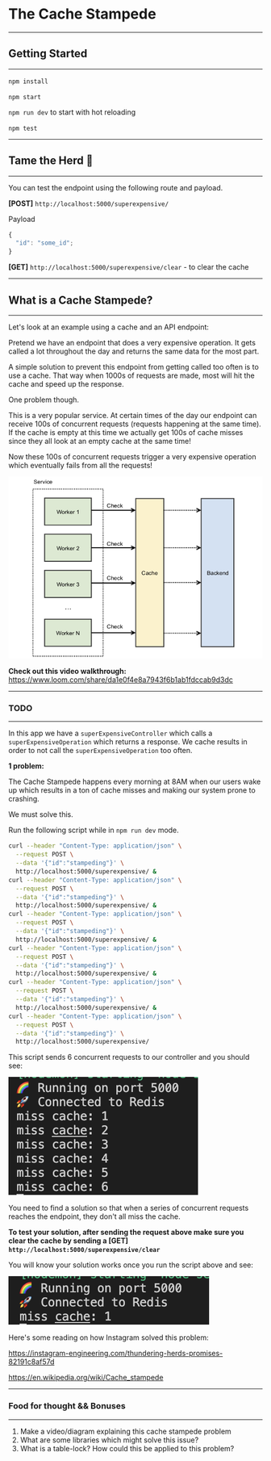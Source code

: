 # The Cache Stampede

---

## Getting Started

---

`npm install`

`npm start`

`npm run dev` to start with hot reloading

`npm test`

---

## Tame the Herd 🐘

---

You can test the endpoint using the following route and payload.

**[POST]** `http://localhost:5000/superexpensive/`

Payload

```js
{
  "id": "some_id";
}
```

**[GET]** `http://localhost:5000/superexpensive/clear` - to clear the cache

---

## What is a Cache Stampede?

---

Let's look at an example using a cache and an API endpoint:

Pretend we have an endpoint that does a very expensive operation. It gets called a lot throughout the day and returns the same data for the most part.

A simple solution to prevent this endpoint from getting called too often is to use a cache. That way when 1000s of requests are made, most will hit the cache and speed up the response.

One problem though.

This is a very popular service. At certain times of the day our endpoint can receive 100s of concurrent requests (requests happening at the same time). If the cache is empty at this time we actually get 100s of cache misses since they all look at an empty cache at the same time!

Now these 100s of concurrent requests trigger a very expensive operation which eventually fails from all the requests!

<img src="thundering_herd.png">

**Check out this video walkthrough:** https://www.loom.com/share/da1e0f4e8a7943f6b1ab1fdccab9d3dc

---

### TODO

---

In this app we have a `superExpensiveController` which calls a `superExpensiveOperation` which returns a response. We cache results in order to not call the `superExpensiveOperation` too often.

**1 problem:**

The Cache Stampede happens every morning at 8AM when our users wake up which results in a ton of cache misses and making our system prone to crashing.

We must solve this.

Run the following script while in `npm run dev` mode.

```bash
curl --header "Content-Type: application/json" \
  --request POST \
  --data '{"id":"stampeding"}' \
  http://localhost:5000/superexpensive/ &
curl --header "Content-Type: application/json" \
  --request POST \
  --data '{"id":"stampeding"}' \
  http://localhost:5000/superexpensive/ &
curl --header "Content-Type: application/json" \
  --request POST \
  --data '{"id":"stampeding"}' \
  http://localhost:5000/superexpensive/ &
curl --header "Content-Type: application/json" \
  --request POST \
  --data '{"id":"stampeding"}' \
  http://localhost:5000/superexpensive/ &
curl --header "Content-Type: application/json" \
  --request POST \
  --data '{"id":"stampeding"}' \
  http://localhost:5000/superexpensive/ &
curl --header "Content-Type: application/json" \
  --request POST \
  --data '{"id":"stampeding"}' \
  http://localhost:5000/superexpensive/

```

This script sends 6 concurrent requests to our controller and you should see:

<img src="./miss_cache.png">

You need to find a solution so that when a series of concurrent requests reaches the endpoint, they don't all miss the cache.

**To test your solution, after sending the request above make sure you clear the cache by sending a **[GET]** `http://localhost:5000/superexpensive/clear`**

You will know your solution works once you run the script above and see:

<img src="./fixed_cache.png"/>

Here's some reading on how Instagram solved this problem:

https://instagram-engineering.com/thundering-herds-promises-82191c8af57d

https://en.wikipedia.org/wiki/Cache_stampede

---

### Food for thought && Bonuses

---

1. Make a video/diagram explaining this cache stampede problem
2. What are some libraries which might solve this issue?
3. What is a table-lock? How could this be applied to this problem?

